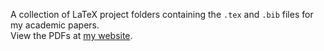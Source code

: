 A collection of LaTeX project folders containing the `.tex` and `.bib` files for my academic papers.  
View the PDFs at [my website](https://dechrissen.github.io/academic-output.html).

